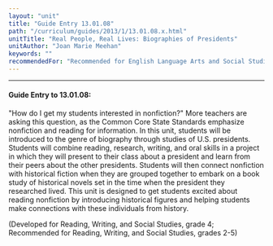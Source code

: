 ```yaml
---
layout: "unit"
title: "Guide Entry 13.01.08"
path: "/curriculum/guides/2013/1/13.01.08.x.html"
unitTitle: "Real People, Real Lives: Biographies of Presidents"
unitAuthor: "Joan Marie Meehan"
keywords: ""
recommendedFor: "Recommended for English Language Arts and Social Studies, grades 2-5"
---
```

<body>
<hr/>
<h4>
Guide Entry to 13.01.08:
</h4>
<p>
"How do I get my students interested in nonfiction?" More teachers are asking this question, as the Common Core State Standards emphasize nonfiction and reading for information. In this unit, students will be introduced to the genre of biography through studies of U.S. presidents.  Students will combine reading, research, writing, and oral skills in a project in which they will present to their class about a president and learn from their peers about the other presidents.  Students will then connect nonfiction with historical fiction when they are grouped together to embark on a book study of historical novels set in the time when the president they researched lived. This unit is designed to get students excited about reading nonfiction by introducing historical figures and helping students make connections with these individuals from history.
</p>
<p>
(Developed for Reading, Writing, and Social Studies, grade 4; Recommended for Reading, Writing, and Social Studies, grades 2-5)
</p>
</body>